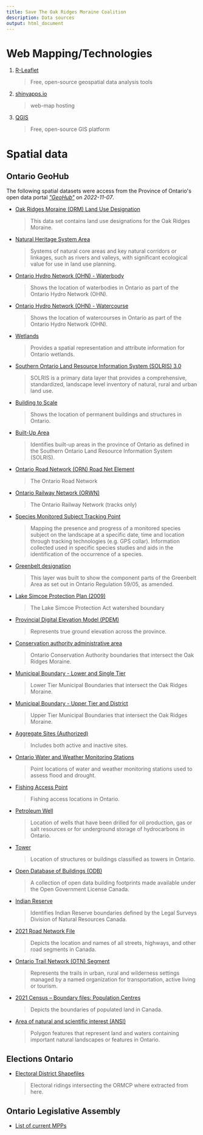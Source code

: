 ```yaml
---
title: Save The Oak Ridges Moraine Coalition
description: Data sources
output: html_document
---
```




# Web Mapping/Technologies

1. [R-Leaflet](https://rstudio.github.io/leaflet/)
    > Free, open-source geospatial data analysis tools

2. [shinyapps.io](https://www.shinyapps.io/)
    > web-map hosting

3. [QGIS](https://www.qgis.org/en/site/)
    > Free, open-source GIS platform


# Spatial data

## Ontario GeoHub
The following spatial datasets were access from the Province of Ontario's open data portal [*"GeoHub"*](https://geohub.lio.gov.on.ca/) on *2022-11-07*.


- [Oak Ridges Moraine (ORM) Land Use Designation](https://geohub.lio.gov.on.ca/datasets/lio::oak-ridges-moraine-orm-land-use-designation/)
    > This data set contains land use designations for the Oak Ridges Moraine.

- [Natural Heritage System Area](https://geohub.lio.gov.on.ca/datasets/natural-heritage-system-area/)
    > Systems of natural core areas and key natural corridors or linkages, such as rivers and valleys, with significant ecological value for use in land use planning.

- [Ontario Hydro Network (OHN) - Waterbody](https://geohub.lio.gov.on.ca/datasets/mnrf::ontario-hydro-network-ohn-waterbody/)
    > Shows the location of waterbodies in Ontario as part of the Ontario Hydro Network (OHN).

- [Ontario Hydro Network (OHN) - Watercourse](https://geohub.lio.gov.on.ca/datasets/mnrf::ontario-hydro-network-ohn-watercourse/)
    > Shows the location of watercourses in Ontario as part of the Ontario Hydro Network (OHN).

- [Wetlands](https://geohub.lio.gov.on.ca/datasets/mnrf::wetlands/)
    > Provides a spatial representation and attribute information for Ontario wetlands.

- [Southern Ontario Land Resource Information System (SOLRIS) 3.0](https://geohub.lio.gov.on.ca/documents/southern-ontario-land-resource-information-system-solris-3-0/about)
    > SOLRIS is a primary data layer that provides a comprehensive, standardized, landscape level inventory of natural, rural and urban land use.

- [Building to Scale](https://geohub.lio.gov.on.ca/datasets/6a251b78ec14429d894fe51e93eede08/about)
    > Shows the location of permanent buildings and structures in Ontario.

- [Built-Up Area](https://geohub.lio.gov.on.ca/datasets/lio::built-up-area)
    > Identifies built-up areas in the province of Ontario as defined in the Southern Ontario Land Resource Information System (SOLRIS).

- [Ontario Road Network (ORN) Road Net Element](https://geohub.lio.gov.on.ca/datasets/mnrf::ontario-road-network-orn-road-net-element/about)
    > The Ontario Road Network

- [Ontario Railway Network (ORWN)](https://geohub.lio.gov.on.ca/maps/mnrf::ontario-railway-network-orwn/about)
    > The Ontario Railway Network (tracks only)

- [Species Monitored Subject Tracking Point](https://geohub.lio.gov.on.ca/documents/lio::species-monitored-subject-tracking-point/explore)
    > Mapping the presence and progress of a monitored species subject on the landscape at a specific date, time and location through tracking technologies (e.g. GPS collar). Information collected used in specific species studies and aids in the identification of the occurrence of a species.

- [Greenbelt designation](https://geohub.lio.gov.on.ca/datasets/lio::greenbelt-designation/about)
    > This layer was built to show the component parts of the Greenbelt Area as set out in Ontario Regulation 59/05, as amended.

- [Lake Simcoe Protection Plan (2009)](https://geohub.lio.gov.on.ca/datasets/lio::lake-simcoe-protection-act-watershed-boundary/about)
    > The Lake Simcoe Protection Act watershed boundary

- [Provincial Digital Elevation Model (PDEM)](https://geohub.lio.gov.on.ca/maps/mnrf::provincial-digital-elevation-model-pdem/)
    > Represents true ground elevation across the province.


- [Conservation authority administrative area](https://geohub.lio.gov.on.ca/datasets/lio::conservation-authority-administrative-area/about)
    > Ontario Conservation Authority boundaries that intersect the Oak Ridges Moraine.

- [Municipal Boundary - Lower and Single Tier](https://geohub.lio.gov.on.ca/datasets/64fb702e16204c3e88b528d9759f1174/explore)
    > Lower Tier Municipal Boundaries that intersect the Oak Ridges Moraine.

- [Municipal Boundary - Upper Tier and District](https://geohub.lio.gov.on.ca/datasets/11be9127e6ae43c4850793a3a2ee943c/explore)
    > Upper Tier Municipal Boundaries that intersect the Oak Ridges Moraine.

- [Aggregate Sites (Authorized)](https://data.ontario.ca/dataset/aggregate-site-authorized)
    > Includes both active and inactive sites.

- [Ontario Water and Weather Monitoring Stations]( https://geohub.lio.gov.on.ca/datasets/lio::ontario-water-and-weather-monitoring-stations/about)
    > Point locations of water and weather monitoring stations used to assess flood and drought.

- [Fishing Access Point](https://geohub.lio.gov.on.ca/datasets/lio::fishing-access-point/about) 
    > Fishing access locations in Ontario.

- [Petroleum Well]( https://geohub.lio.gov.on.ca/datasets/lio::petroleum-well/about)
    > Location of wells that have been drilled for oil production, gas or salt resources or for underground storage of hydrocarbons in Ontario.

- [Tower](https://geohub.lio.gov.on.ca/datasets/mnrf::tower/about)
    > Location of structures or buildings classified as towers in Ontario.

- [Open Database of Buildings (ODB)](https://open.canada.ca/data/en/dataset/40e37a0f-1393-4e91-bd00-334dceb26e34)
    > A collection of open data building footprints made available under the Open Government License Canada.

- [Indian Reserve](https://geohub.lio.gov.on.ca/datasets/lio::indian-reserve/about)
    > Identifies Indian Reserve boundaries defined by the Legal Surveys Division of Natural Resources Canada.

- [2021 Road Network File](https://www12.statcan.gc.ca/census-recensement/2021/geo/sip-pis/rnf-frr/index2021-eng.cfm?year=21)
    > Depicts the location and names of all streets, highways, and other road segments in Canada.

- [Ontario Trail Network (OTN) Segment](https://geohub.lio.gov.on.ca/datasets/mnrf::ontario-trail-network-otn-segment/about)
    > Represents the trails in urban, rural and wilderness settings managed by a named organization for transportation, active living or tourism. 

- [2021 Census – Boundary files: Population Centres]( https://www12.statcan.gc.ca/census-recensement/2021/geo/sip-pis/boundary-limites/index2021-eng.cfm?year=21)
    > Depicts the boundaries of populated land in Canada. 

- [Area of natural and scientific interest (ANSI)]( https://geohub.lio.gov.on.ca/datasets/b88037cdb71e4daf9445afa6fb999194/about)
    > Polygon features that represent land and waters containing important natural landscapes or features in Ontario.  


<!-- - [Ministry of Transportation Aggregate sites](https://geohub.lio.gov.on.ca/documents/lio::ministry-of-transportation-aggregate-sites/about) -->

<!-- - [Ontario First Nations treaty areas](https://data.ontario.ca/dataset/ontario-first-nations-treaty-areas) -->

## Elections Ontario

- [Electoral District Shapefiles](https://www.elections.on.ca/en/voting-in-ontario/electoral-district-shapefiles.html)
    > Electoral ridings intersecting the ORMCP where extracted from here.


## Ontario Legislative Assembly

- [List of current MPPs](https://www.ola.org/en/members/current)